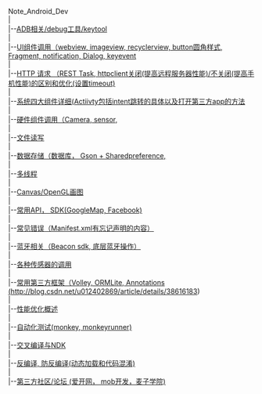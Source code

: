 Note_Android_Dev<br>
|<br>
|--<a href="https://github.com/richthofen911/Note_Android_Dev/blob/master/ADB%E7%9B%B8%E5%85%B3%26Debug%E5%B7%A5%E5%85%B7%26Keytool">ADB相关/debug工具/keytool</a><br>
|<br>
|--<a href="http://www.w3schools.com">UI组件调用（webview, imageview, recyclerview, button圆角样式, Fragment, notification,  Dialog, keyevent</a><br>
|<br>
|--<a href="http://www.w3schools.com">HTTP 请求 （REST Task, httpclient关闭(提高远程服务器性能)/不关闭(提高手机性能)的区别和优化(设置timeout)</a><br>
|<br>
|--<a href="http://www.w3schools.com">系统四大组件详细(Actiivty包括intent跳转的具体以及打开第三方app的方法</a><br>
|<br>
|--<a href="http://www.w3schools.com">硬件组件调用（Camera, sensor,</a><br>
|<br>
|--<a href="http://www.w3schools.com">文件读写</a><br>
|<br>
|--<a href="http://www.w3schools.com">数据存储（数据库， Gson + Sharedpreference,</a><br>
|<br>
|--<a href="http://www.w3schools.com">多线程</a><br>
|<br>
|--<a href="http://www.w3schools.com">Canvas/OpenGL画图</a><br>
|<br>
|--<a href="http://www.w3schools.com">常用API， SDK(GoogleMap, Facebook)</a><br>
|<br>
|--<a href="http://www.w3schools.com">常见错误（Manifest.xml有忘记声明的内容）</a><br>
|<br>
|--<a href="http://www.w3schools.com">蓝牙相关（Beacon sdk, 底层蓝牙操作）</a><br>
|<br>
|--<a href="http://www.w3schools.com">各种传感器的调用</a><br>
|<br>
|--<a href="http://www.w3schools.com">常用第三方框架（Volley, ORMLite, Annotations (http://blog.csdn.net/u012402869/article/details/38616183) </a><br>
|<br>
|--<a href="http://www.w3schools.com">性能优化概述</a><br>
|<br>
|--<a href="http://www.w3schools.com">自动化测试(monkey,  monkeyrunner)</a><br>
|<br>
|--<a href="http://www.w3schools.com">交叉编译与NDK</a><br>
|<br>
|--<a href="http://www.w3schools.com">反编译, 防反编译(动态加载和代码混淆)</a><br>
|<br>
|--<a href="http://www.w3schools.com">第三方社区/论坛  (爱开网， mob开发，麦子学院)</a><br>

